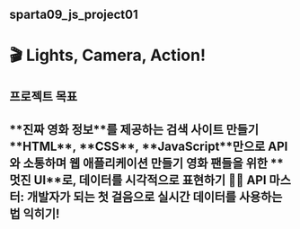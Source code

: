 ## sparta09_js_project01

# 🎬 Lights, Camera, Action!

<h2>프로젝트 목표<h2>
**진짜 영화 정보**를 제공하는 검색 사이트 만들기
**HTML**, **CSS**, **JavaScript**만으로 API와 소통하며 웹 애플리케이션 만들기
영화 팬들을 위한 **멋진 UI**로, 데이터를 시각적으로 표현하기
🦸‍♂️ API 마스터: 개발자가 되는 첫 걸음으로 실시간 데이터를 사용하는 법 익히기!
